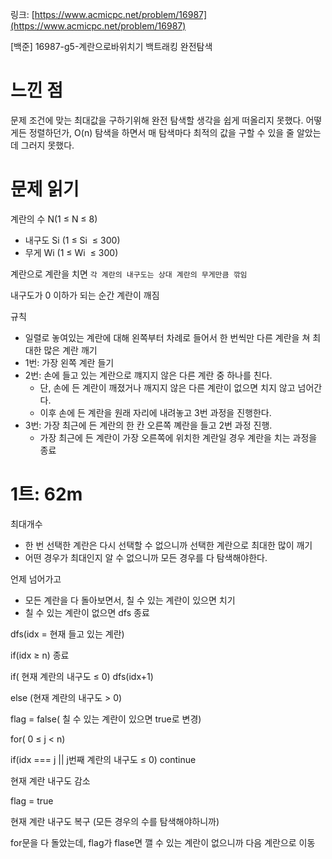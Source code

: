 링크: [https://www.acmicpc.net/problem/16987](https://www.acmicpc.net/problem/16987)

[백준] 16987-g5-계란으로바위치기 백트래킹 완전탐색

# 느낀 점

문제 조건에 맞는 최대값을 구하기위해 완전 탐색할 생각을 쉽게 떠올리지 못했다. 어떻게든 정렬하던가, O(n) 탐색을 하면서 매 탐색마다 최적의 값을 구할 수 있을 줄 알았는데 그러지 못했다.

# 문제 읽기

계란의 수 N(1 ≤ N ≤ 8)

- 내구도 Si (1 ≤ Si  ≤ 300)
- 무게 Wi (1 ≤ Wi  ≤ 300)

계란으로 계란을 치면 `각 계란의 내구도는 상대 계란의 무게만큼 깎임`

내구도가 0 이하가 되는 순간 계란이 깨짐

규칙

- 일렬로 놓여있는 계란에 대해 왼쪽부터 차례로 들어서 한 번씩만 다른 계란을 쳐 최대한 많은 계란 깨기
- 1번: 가장 왼쪽 계란 들기
- 2번: 손에 들고 있는 계란으로 꺠지지 않은 다른 계란 중 하나를 친다.
  - 단, 손에 든 계란이 깨졌거나 깨지지 않은 다른 계란이 없으면 치지 않고 넘어간다.
  - 이후 손에 든 계란을 원래 자리에 내려놓고 3번 과정을 진행한다.
- 3번: 가장 최근에 든 계란의 한 칸 오른쪽 꼐란을 들고 2번 과정 진행.
  - 가장 최근에 든 계란이 가장 오른쪽에 위치한 계란일 경우 계란을 치는 과정을 종료

# 1트: 62m

최대개수

- 한 번 선택한 계란은 다시 선택할 수 없으니까 선택한 계란으로 최대한 많이 깨기
- 어떤 경우가 최대인지 알 수 없으니까 모든 경우를 다 탐색해야한다.

언제 넘어가고

- 모든 계란을 다 돌아보면서, 칠 수 있는 계란이 있으면 치기
- 칠 수 있는 계란이 없으면 dfs 종료

dfs(idx = 현재 들고 있는 계란)

if(idx ≥ n) 종료

if( 현재 계란의 내구도 ≤ 0) dfs(idx+1)

else (현재 계란의 내구도 > 0)

flag = false( 칠 수 있는 계란이 있으면 true로 변경)

for( 0 ≤ j < n)

if(idx === j || j번째 계란의 내구도 ≤ 0) continue

현재 계란 내구도 감소

flag = true

현재 계란 내구도 복구 (모든 경우의 수를 탐색해야하니까)

for문을 다 돌았는데, flag가 flase면 깰 수 있는 계란이 없으니까 다음 계란으로 이동
